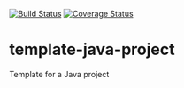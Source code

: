 [![Build Status](https://travis-ci.org/pascalpoizat/template-java-project.svg?branch=master)](https://travis-ci.org/pascalpoizat/template-java-project)
[![Coverage Status](https://coveralls.io/repos/pascalpoizat/template-java-project/badge.svg?branch=master&service=github)](https://coveralls.io/github/pascalpoizat/template-java-project?branch=master)

# template-java-project
Template for a Java project
